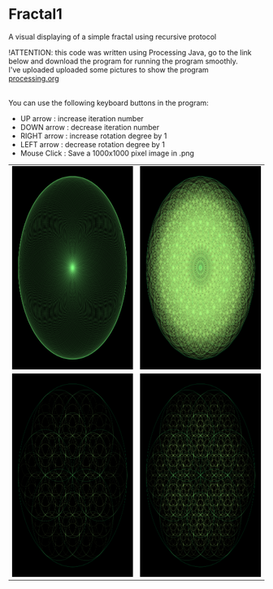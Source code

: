 # Fractal1
A visual displaying of a simple fractal using recursive protocol
<p>!ATTENTION: this code was written using Processing Java, go to the link below and download the program for running the program smoothly.</br>I've uploaded uploaded some pictures to show the program
<br><a href="processing.org">processing.org</a></p>
<p>
<br>
You can use the following keyboard buttons in the program:
  <ul>
<li>UP arrow : increase iteration number</li>
<li>DOWN arrow : decrease iteration number</li>
<li>RIGHT arrow : increase rotation degree by 1</li>
<li>LEFT arrow : decrease rotation degree by 1</li>
<li>Mouse Click : Save a 1000x1000 pixel image in .png</li>
    </ul>
</p>
<table>
  <tr>
    <td><img src="fractal_final_angle=1_n=2.png" alt="iteration=2 angle=1" width="400" height="400"></td>
    <td><img src="fractal_final_angle=15_n=4.png" alt="iteration=4 angle=15" width="400" height="400"></td>
  </tr>
  <tr>
    <td><img src="fractal_final_angle=60_n=4.png" alt="iteration=4 angle=60" width="400" height="400"></td>
    <td><img src="fractal_final_angle=60_n=5.png" alt="iteration=5 angle=60" width="400" height="400"></td>
  </tr>
</table>
